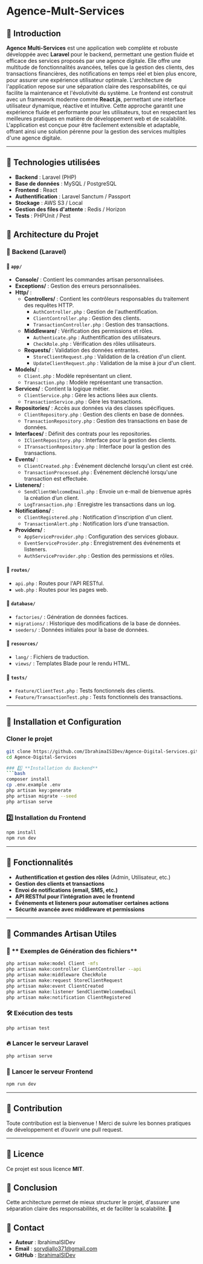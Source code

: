 # Agence-Mult-Services

## 📌 Introduction


**Agence Multi-Services** est une application web complète et robuste développée avec **Laravel** pour le backend, permettant une gestion fluide et efficace des services proposés par une agence digitale. Elle offre une multitude de fonctionnalités avancées, telles que la gestion des clients, des transactions financières, des notifications en temps réel et bien plus encore, pour assurer une expérience utilisateur optimale. L'architecture de l'application repose sur une séparation claire des responsabilités, ce qui facilite la maintenance et l'évolutivité du système. Le frontend est construit avec un framework moderne comme **React.js**, permettant une interface utilisateur dynamique, réactive et intuitive. Cette approche garantit une expérience fluide et performante pour les utilisateurs, tout en respectant les meilleures pratiques en matière de développement web et de scalabilité. L'application est conçue pour être facilement extensible et adaptable, offrant ainsi une solution pérenne pour la gestion des services multiples d'une agence digitale.


---
## 🚀 Technologies utilisées

- **Backend** : Laravel (PHP)
- **Base de données** : MySQL / PostgreSQL
- **Frontend** : React
- **Authentification** : Laravel Sanctum / Passport
- **Stockage** : AWS S3 / Local
- **Gestion des files d'attente** : Redis / Horizon
- **Tests** : PHPUnit / Pest
  
## 📂 Architecture du Projet

### 📁 **Backend (Laravel)**

#### 📂 `app/`
- **Console/** : Contient les commandes artisan personnalisées.
- **Exceptions/** : Gestion des erreurs personnalisées.
- **Http/** :
  - **Controllers/** : Contient les contrôleurs responsables du traitement des requêtes HTTP.
    - `AuthController.php` : Gestion de l'authentification.
    - `ClientController.php` : Gestion des clients.
    - `TransactionController.php` : Gestion des transactions.
  - **Middleware/** : Vérification des permissions et rôles.
    - `Authenticate.php` : Authentification des utilisateurs.
    - `CheckRole.php` : Vérification des rôles utilisateurs.
  - **Requests/** : Validation des données entrantes.
    - `StoreClientRequest.php` : Validation de la création d'un client.
    - `UpdateClientRequest.php` : Validation de la mise à jour d'un client.
- **Models/** :
  - `Client.php` : Modèle représentant un client.
  - `Transaction.php` : Modèle représentant une transaction.
- **Services/** : Contient la logique métier.
  - `ClientService.php` : Gère les actions liées aux clients.
  - `TransactionService.php` : Gère les transactions.
- **Repositories/** : Accès aux données via des classes spécifiques.
  - `ClientRepository.php` : Gestion des clients en base de données.
  - `TransactionRepository.php` : Gestion des transactions en base de données.
- **Interfaces/** : Définit des contrats pour les repositories.
  - `IClientRepository.php` : Interface pour la gestion des clients.
  - `ITransactionRepository.php` : Interface pour la gestion des transactions.
- **Events/** :
  - `ClientCreated.php` : Événement déclenché lorsqu'un client est créé.
  - `TransactionProcessed.php` : Événement déclenché lorsqu'une transaction est effectuée.
- **Listeners/** :
  - `SendClientWelcomeEmail.php` : Envoie un e-mail de bienvenue après la création d’un client.
  - `LogTransaction.php` : Enregistre les transactions dans un log.
- **Notifications/** :
  - `ClientRegistered.php` : Notification d'inscription d'un client.
  - `TransactionAlert.php` : Notification lors d'une transaction.
- **Providers/** :
  - `AppServiceProvider.php` : Configuration des services globaux.
  - `EventServiceProvider.php` : Enregistrement des événements et listeners.
  - `AuthServiceProvider.php` : Gestion des permissions et rôles.

#### 📂 `routes/`
- `api.php` : Routes pour l'API RESTful.
- `web.php` : Routes pour les pages web.

#### 📂 `database/`
- `factories/` : Génération de données factices.
- `migrations/` : Historique des modifications de la base de données.
- `seeders/` : Données initiales pour la base de données.

#### 📂 `resources/`
- `lang/` : Fichiers de traduction.
- `views/` : Templates Blade pour le rendu HTML.

#### 📂 `tests/`
- `Feature/ClientTest.php` : Tests fonctionnels des clients.
- `Feature/TransactionTest.php` : Tests fonctionnels des transactions.

---

## 📌 Installation et Configuration

### Cloner le projet
```bash
git clone https://github.com/IbrahimaISIDev/Agence-Digital-Services.git
cd Agence-Digital-Services

### 1️⃣ **Installation du Backend**
```bash
composer install
cp .env.example .env
php artisan key:generate
php artisan migrate --seed
php artisan serve
```

### 2️⃣ **Installation du Frontend**
```bash
npm install
npm run dev
```

---

## 📌 Fonctionnalités
- **Authentification et gestion des rôles** (Admin, Utilisateur, etc.)
- **Gestion des clients et transactions**
- **Envoi de notifications (email, SMS, etc.)**
- **API RESTful pour l’intégration avec le frontend**
- **Événements et listeners pour automatiser certaines actions**
- **Sécurité avancée avec middleware et permissions**

---

## 📌 Commandes Artisan Utiles

### 📜 ** Exemples de Génération des fichiers**
```bash
php artisan make:model Client -mfs
php artisan make:controller ClientController --api
php artisan make:middleware CheckRole
php artisan make:request StoreClientRequest
php artisan make:event ClientCreated
php artisan make:listener SendClientWelcomeEmail
php artisan make:notification ClientRegistered
```

### 🛠 **Exécution des tests**
```bash
php artisan test
```

### 🔥 **Lancer le serveur Laravel**
```bash
php artisan serve
```

### 🚀 **Lancer le serveur Frontend**
```bash
npm run dev
```

---

## 📌 Contribution
Toute contribution est la bienvenue ! Merci de suivre les bonnes pratiques de développement et d’ouvrir une pull request.

---

## 📌 Licence
Ce projet est sous licence **MIT**.

## 📌 Conclusion

Cette architecture permet de mieux structurer le projet, d'assurer une séparation claire des responsabilités, et de faciliter la scalabilité. 🚀

## 📩 Contact

- **Auteur** : IbrahimaISIDev
- **Email** : sorydiallo371@gmail.com
- **GitHub** : [IbrahimaISIDev](https://github.com/IbrahimaISIDev)